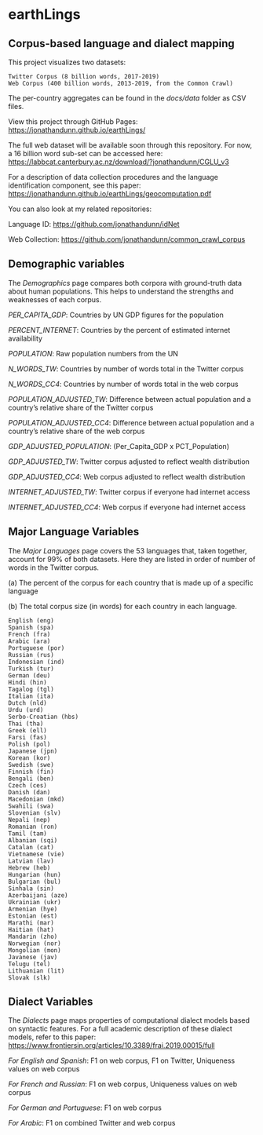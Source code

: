 # earthLings

## Corpus-based language and dialect mapping

This project visualizes two datasets: 
	
	Twitter Corpus (8 billion words, 2017-2019) 
	Web Corpus (400 billion words, 2013-2019, from the Common Crawl)

The per-country aggregates can be found in the *docs/data* folder as CSV files.

View this project through GitHub Pages: https://jonathandunn.github.io/earthLings/

The full web dataset will be available soon through this repository. For now, a 16 billion word sub-set can be accessed here: https://labbcat.canterbury.ac.nz/download/?jonathandunn/CGLU_v3

For a description of data collection procedures and the language identification component, see this paper: https://jonathandunn.github.io/earthLings/geocomputation.pdf

You can also look at my related repositories:

Language ID: https://github.com/jonathandunn/idNet
	
Web Collection: https://github.com/jonathandunn/common_crawl_corpus

## Demographic variables

The *Demographics* page compares both corpora with ground-truth data about human populations. This helps to understand the strengths and weaknesses of each corpus.

*PER_CAPITA_GDP*: Countries by UN GDP figures for the population

*PERCENT_INTERNET*: Countries by the percent of estimated internet availability

*POPULATION*: Raw population numbers from the UN

*N_WORDS_TW*: Countries by number of words total in the Twitter corpus

*N_WORDS_CC4*: Countries by number of words total in the web corpus

*POPULATION_ADJUSTED_TW*: Difference between actual population and a country’s relative share of the Twitter corpus

*POPULATION_ADJUSTED_CC4*: Difference between actual population and a country’s relative share of the web corpus

*GDP_ADJUSTED_POPULATION*: (Per_Capita_GDP x PCT_Population) 

*GDP_ADJUSTED_TW*: Twitter corpus adjusted to reflect wealth distribution

*GDP_ADJUSTED_CC4*: Web corpus adjusted to reflect wealth distribution

*INTERNET_ADJUSTED_TW*: Twitter corpus if everyone had internet access

*INTERNET_ADJUSTED_CC4*: Web corpus if everyone had internet access

## Major Language Variables

The *Major Languages* page covers the 53 languages that, taken together, account for 99% of both datasets. Here they are listed in order of number of words in the Twitter corpus.

(a) The percent of the corpus for each country that is made up of a specific language

(b) The total corpus size (in words) for each country in each language.
	
	English (eng)
	Spanish (spa)
	French (fra)
	Arabic (ara)
	Portuguese (por)
	Russian (rus)
	Indonesian (ind)
	Turkish (tur)
	German (deu)
	Hindi (hin)
	Tagalog (tgl)
	Italian (ita)
	Dutch (nld)
	Urdu (urd)
	Serbo-Croatian (hbs)
	Thai (tha)
	Greek (ell)
	Farsi (fas)
	Polish (pol)
	Japanese (jpn)
	Korean (kor)
	Swedish (swe)
	Finnish (fin)
	Bengali (ben)
	Czech (ces)
	Danish (dan)
	Macedonian (mkd)
	Swahili (swa)
	Slovenian (slv)
	Nepali (nep)
	Romanian (ron)
	Tamil (tam)
	Albanian (sqi)
	Catalan (cat)
	Vietnamese (vie)
	Latvian (lav)
	Hebrew (heb)
	Hungarian (hun)
	Bulgarian (bul)
	Sinhala (sin)
	Azerbaijani (aze)
	Ukrainian (ukr)
	Armenian (hye)
	Estonian (est)
	Marathi (mar) 
	Haitian (hat) 
	Mandarin (zho) 
	Norwegian (nor) 
	Mongolian (mon) 
	Javanese (jav) 
	Telugu (tel)
	Lithuanian (lit)
	Slovak (slk)

## Dialect Variables

The *Dialects* page maps properties of computational dialect models based on syntactic features. For a full academic description of these dialect models, refer to this paper: https://www.frontiersin.org/articles/10.3389/frai.2019.00015/full

*For English and Spanish*: F1 on web corpus, F1 on Twitter, Uniqueness values on web corpus

*For French and Russian*: F1 on web corpus, Uniqueness values on web corpus

*For German and Portuguese*: F1 on web corpus

*For Arabic*: F1 on combined Twitter and web corpus
	
